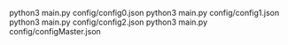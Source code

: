 python3 main.py config/config0.json
python3 main.py config/config1.json
python3 main.py config/config2.json
python3 main.py config/configMaster.json